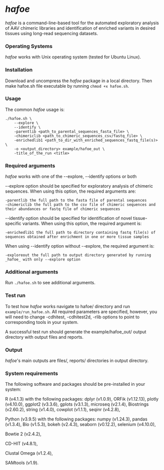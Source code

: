 # _hafoe_ 
_hafoe_ is a command-line-based tool for the automated exploratory analysis of AAV chimeric libraries and identification of enriched variants in desired tissues using long-read sequencing datasets.

### Operating Systems
_hafoe_ works with Unix operating system (tested for Ubuntu Linux).

### Installation
Download and uncompress the _hafoe_ package in a local directory. Then make hafoe.sh file executable by running `chmod +x hafoe.sh`.

### Usage
The common _hafoe_ usage is:

```
./hafoe.sh \
    --explore \
    --identify \
    -parentlib <path_to_parental_sequences_fasta_file> \
    -chimericlib <path_to_chimeric_sequences_csv/fastq_file> \
    -enrichedlib1 <path_to_dir_with_enriched_sequences_fastq_file(s)> \
    -o <output_directory> example/hafoe_out \
    -title_of_the_run <title> 
```

### Required arguments
_hafoe_ works with one of the --explore, --identify options or both

--explore option should be specified for exploratory analysis of chimeric sequences. When using this option, the required arguments are: 
```
-parentlib the full path to the fasta file of parental sequences
-chimericlib the full path to the csv file of chimeric sequences and their abundances or fastq file of chimeric sequences
```

--identify option should be specified for identification of novel tissue-specific variants. When using this option, the required argument is: 
```
-enrichedlib1 the full path to directory containing fastq file(s) of sequences obtained after enrichment in one or more tissue samples
```

When using --identify option without --explore, the required argument is:
```
-exploreout the full path to output directory generated by running _hafoe_ with only --explore option
```

### Additional arguments
Run `./hafoe.sh` to see additional arguments.

### Test run
To test how _hafoe_ works navigate to hafoe/ directory and run `example/run_hafoe.sh`. All required parameters are specified, however, you will need to change -cdhitest, -cdhitest2d, -rlib options to point to corresponding tools in your system.

A successful test run should generate the example/hafoe_out/ output directory with output files and reports.

### Output
_hafoe_'s main outputs are files/, reports/ directories in output directory.

### System requirements
The following software and packages should be pre-installed in your system: 

R (v4.1.3) with the following packages:
dplyr (v1.0.9),
ORFik (v1.12.13),
plotly (v4.10.0),
ggplot2 (v3.3.6),
gplots (v3.1.3),
microseq (v2.1.4),
Biostrings (v2.60.2),
string (v1.4.0),
cowplot (v1.1.1),
seqinr (v4.2.8),

Python (v3.9.5) with the following packages: 
numpy (v1.24.3),
pandas (v1.3.4),
Bio (v1.5.3),
bokeh (v2.4.3),
seaborn (v0.12.2),
selenium (v4.10.0),

Bowtie 2 (v2.4.2), 

CD-HIT (v4.8.1), 

Clustal Omega (v1.2.4), 

SAMtools (v1.9).
 
